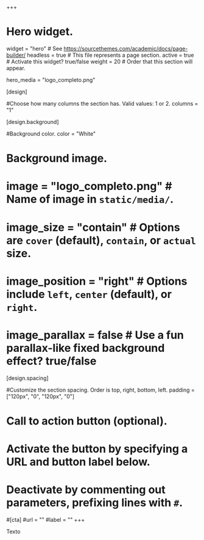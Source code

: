 

+++
# Hero widget.
widget = "hero"  # See https://sourcethemes.com/academic/docs/page-builder/
headless = true  # This file represents a page section.
active = true # Activate this widget? true/false
weight = 20  # Order that this section will appear.

hero_media = "logo_completo.png"

[design]

#Choose how many columns the section has. Valid values: 1 or 2.
columns = "1"

  
[design.background]

#Background color.
color = "White"

# Background image.
 # image = "logo_completo.png"  # Name of image in `static/media/`.
#  image_size = "contain"  #  Options are `cover` (default), `contain`, or `actual` size.
#  image_position = "right"  # Options include `left`, `center` (default), or `right`.
 # image_parallax = false # Use a fun parallax-like fixed background effect? true/false
  
[design.spacing]

#Customize the section spacing. Order is top, right, bottom, left.
padding = ["120px", "0", "120px", "0"]


# Call to action button (optional).
#   Activate the button by specifying a URL and button label below.
#   Deactivate by commenting out parameters, prefixing lines with `#`.
#[cta]
  #url = ""
  #label = ""
+++

Texto


